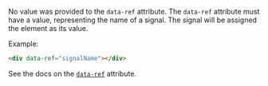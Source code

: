 No value was provided to the `data-ref` attribute. The `data-ref` attribute must have a value, representing the name of a signal. The signal will be assigned the element as its value.

Example:

```html
<div data-ref="signalName"></div>
```

See the docs on the [`data-ref`](https://data-star.dev/reference/plugins_core#ref) attribute.